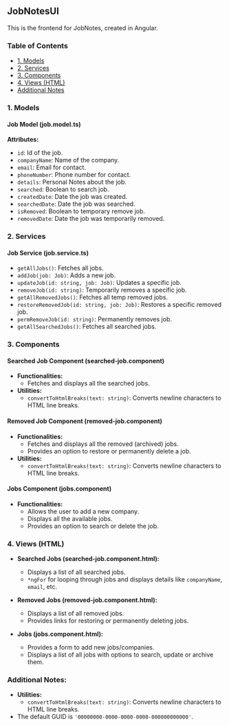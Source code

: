 ## **JobNotesUI**

This is the frontend for JobNotes, created in Angular. 

### Table of Contents

- [1. Models](#1-models)
- [2. Services](#2-services)
- [3. Components](#3-components)
- [4. Views (HTML)](#4-views-html)
- [Additional Notes](#additional-notes)


### **1. Models**

#### **Job Model (job.model.ts)**

**Attributes:**

- `id`: Id of the job.
- `companyName`: Name of the company.
- `email`: Email for contact.
- `phoneNumber`: Phone number for contact.
- `details`: Personal Notes about the job.
- `searched`: Boolean to search job.
- `createdDate`: Date the job was created.
- `searchedDate`: Date the job was searched.
- `isRemoved`: Boolean to temporary remove job.
- `removedDate`: Date the job was temporarily removed.

### **2. Services**

#### **Job Service (job.service.ts)**

- `getAllJobs()`: Fetches all jobs.
- `addJob(job: Job)`: Adds a new job.
- `updateJob(id: string, job: Job)`: Updates a specific job.
- `removeJob(id: string)`: Temporarily removes a specific job.
- `getAllRemovedJobs()`: Fetches all temp removed jobs.
- `restoreRemovedJob(id: string, job: Job)`: Restores a specific removed job.
- `permRemoveJob(id: string)`: Permanently removes job.
- `getAllSearchedJobs()`: Fetches all searched jobs.

### **3. Components**

#### **Searched Job Component (searched-job.component)**

- **Functionalities:**
  - Fetches and displays all the searched jobs.
- **Utilities:** 
  - `convertToHtmlBreaks(text: string)`: Converts newline characters to HTML line breaks.

#### **Removed Job Component (removed-job.component)**

- **Functionalities:**
  - Fetches and displays all the removed (archived) jobs.
  - Provides an option to restore or permanently delete a job.
- **Utilities:** 
  - `convertToHtmlBreaks(text: string)`: Converts newline characters to HTML line breaks.

#### **Jobs Component (jobs.component)**

- **Functionalities:**
  - Allows the user to add a new company.
  - Displays all the available jobs.
  - Provides an option to search or delete the job.

### **4. Views (HTML)**

- **Searched Jobs (searched-job.component.html):**
  - Displays a list of all searched jobs.
  - `*ngFor` for looping through jobs and displays details like `companyName`, `email`, etc.

- **Removed Jobs (removed-job.component.html):**
  - Displays a list of all removed jobs.
  - Provides links for restoring or permanently deleting jobs.

- **Jobs (jobs.component.html):**
  - Provides a form to add new jobs/companies.
  - Displays a list of all jobs with options to search, update or archive them.

### **Additional Notes:**

- **Utilities:** 
  - `convertToHtmlBreaks(text: string)`: Converts newline characters to HTML line breaks.
- The default GUID is `'00000000-0000-0000-0000-000000000000'`.
